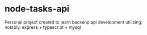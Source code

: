 # node-tasks-api

Personal project created to learn backend api development utilizing, notably, express + typescript + mysql
